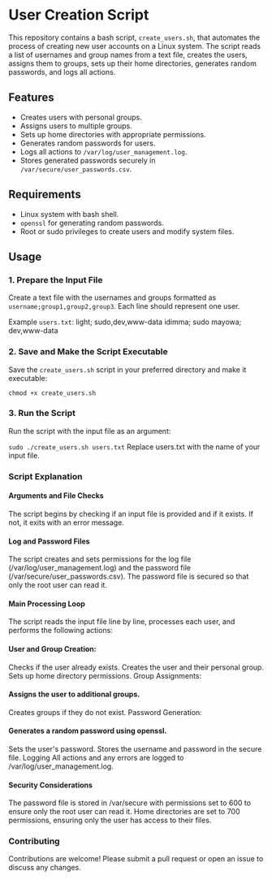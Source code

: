 # User Creation Script

This repository contains a bash script, `create_users.sh`, that automates the process of creating new user accounts on a Linux system. The script reads a list of usernames and group names from a text file, creates the users, assigns them to groups, sets up their home directories, generates random passwords, and logs all actions.

## Features

- Creates users with personal groups.
- Assigns users to multiple groups.
- Sets up home directories with appropriate permissions.
- Generates random passwords for users.
- Logs all actions to `/var/log/user_management.log`.
- Stores generated passwords securely in `/var/secure/user_passwords.csv`.

## Requirements

- Linux system with bash shell.
- `openssl` for generating random passwords.
- Root or sudo privileges to create users and modify system files.

## Usage

### 1. Prepare the Input File

Create a text file with the usernames and groups formatted as `username;group1,group2,group3`. Each line should represent one user.

Example `users.txt`:
light; sudo,dev,www-data
idimma; sudo
mayowa; dev,www-data

### 2. Save and Make the Script Executable

Save the `create_users.sh` script in your preferred directory and make it executable:

```chmod +x create_users.sh```

### 3. Run the Script
Run the script with the input file as an argument:

```sudo ./create_users.sh users.txt```
Replace users.txt with the name of your input file.


### Script Explanation

#### Arguments and File Checks
The script begins by checking if an input file is provided and if it exists. If not, it exits with an error message.

#### Log and Password Files
The script creates and sets permissions for the log file (/var/log/user_management.log) and the password file (/var/secure/user_passwords.csv). The password file is secured so that only the root user can read it.

#### Main Processing Loop
The script reads the input file line by line, processes each user, and performs the following actions:

#### User and Group Creation:
Checks if the user already exists.
Creates the user and their personal group.
Sets up home directory permissions.
Group Assignments:

#### Assigns the user to additional groups.
Creates groups if they do not exist.
Password Generation:

#### Generates a random password using openssl.
Sets the user's password.
Stores the username and password in the secure file.
Logging
All actions and any errors are logged to /var/log/user_management.log.

#### Security Considerations

The password file is stored in /var/secure with permissions set to 600 to ensure only the root user can read it.
Home directories are set to 700 permissions, ensuring only the user has access to their files.

### Contributing
Contributions are welcome! Please submit a pull request or open an issue to discuss any changes.
